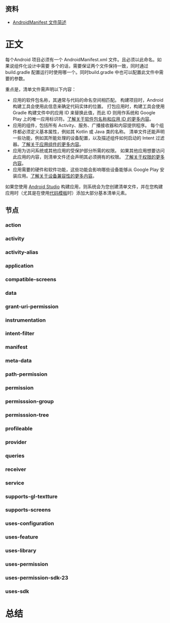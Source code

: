 ## 资料
* [AndroidManifest 文件简述](https://developer.android.com/guide/topics/manifest/manifest-intro)

# 正文

每个Android 项目必须有一个 AndroidManifest.xml 文件。且必须以此命名。如果说组件化设计中需要 多个的话，需要保证两个文件保持一致，同时通过build.gradle 配置运行时使用哪一个。同时build.gradle 中也可以配置此文件中需要的参数。

重点是，清单文件需声明以下内容：

- 应用的软件包名称，其通常与代码的命名空间相匹配。 构建项目时，Android 构建工具会使用此信息来确定代码实体的位置。 打包应用时，构建工具会使用 Gradle 构建文件中的应用 ID 来替换此值，而此 ID 则用作系统和 Google Play 上的唯一应用标识符。[了解关于软件包名称和应用 ID 的更多内容](https://developer.android.com/guide/topics/manifest/manifest-intro#package-name)。
- 应用的组件，包括所有 Activity、服务、广播接收器和内容提供程序。 每个组件都必须定义基本属性，例如其 Kotlin 或 Java 类的名称。 清单文件还能声明一些功能，例如其所能处理的设备配置，以及描述组件如何启动的 Intent 过滤器。[了解关于应用组件的更多内容](https://developer.android.com/guide/topics/manifest/manifest-intro#components)。
- 应用为访问系统或其他应用的受保护部分所需的权限。 如果其他应用想要访问此应用的内容，则清单文件还会声明其必须拥有的权限。 [了解关于权限的更多内容](https://developer.android.com/guide/topics/manifest/manifest-intro#perms)。
- 应用需要的硬件和软件功能，这些功能会影响哪些设备能够从 Google Play 安装应用。[了解关于设备兼容性的更多内容](https://developer.android.com/guide/topics/manifest/manifest-intro#compatibility)。

如果您使用 [Android Studio](https://developer.android.com/studio) 构建应用，则系统会为您创建清单文件，并在您构建应用时（尤其是在使用[代码模板](https://developer.android.com/studio/projects/templates)时）添加大部分基本清单元素。

## 节点

### action

### activity

### activity-alias

### application

### compatible-screens

### data

### grant-uri-permission

### instrumentation

### intent-filter

### manifest

### meta-data

### path-permission

### permission

### permisssion-group

### permisssion-tree

### profileable

### provider

### queries

### receiver

### service

### supports-gl-textture

### supports-screens

### uses-configuration

### uses-feature

### uses-library

### uses-permission

### uses-permission-sdk-23

### uses-sdk



# 总结

